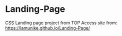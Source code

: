 # Landing-Page

CSS Landing page project from TOP 
Access site from: https://iamunike.github.io/Landing-Page/

